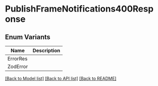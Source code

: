 # PublishFrameNotifications400Response

## Enum Variants

| Name | Description |
|---- | -----|
| ErrorRes |  |
| ZodError |  |

[[Back to Model list]](../README.md#documentation-for-models) [[Back to API list]](../README.md#documentation-for-api-endpoints) [[Back to README]](../README.md)


